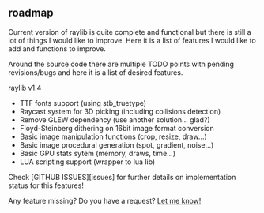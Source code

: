 roadmap
-------

Current version of raylib is quite complete and functional but there is still a lot of things I would like to improve.
Here it is a list of features I would like to add and functions to improve.

Around the source code there are multiple TODO points with pending revisions/bugs and here it is a list of desired features.

raylib v1.4

   - TTF fonts support (using stb_truetype)
   - Raycast system for 3D picking (including collisions detection)
   - Remove GLEW dependency (use another solution... glad?)
   - Floyd-Steinberg dithering on 16bit image format conversion
   - Basic image manipulation functions (crop, resize, draw...)
   - Basic image procedural generation (spot, gradient, noise...)
   - Basic GPU stats sytem (memory, draws, time...)
   - LUA scripting support (wrapper to lua lib)
   
Check [GITHUB ISSUES][issues] for further details on implementation status for this features!

Any feature missing? Do you have a request? [Let me know!][raysan5]

[raysan5]: mailto:raysan@raysanweb.com "Ramon Santamaria - Ray San"
[isssues]: https://github.com/raysan5/raylib/issues
